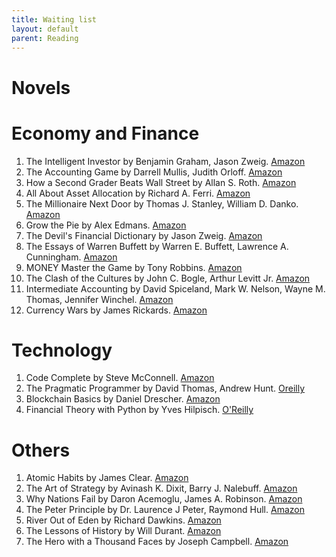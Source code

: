 ```yaml
---
title: Waiting list
layout: default
parent: Reading
---
```


# Novels

# Economy and Finance
1. The Intelligent Investor by Benjamin Graham, Jason Zweig. [Amazon](www.amazon.co.jp/dp/0060555661)
2. The Accounting Game by Darrell Mullis, Judith Orloff. [Amazon](https://www.amazon.com/Accounting-Game-Basic-Fresh-Lemonade/dp/1402211864)
3. How a Second Grader Beats Wall Street by Allan S. Roth. [Amazon](www.amazon.co.jp/dp/0470919035)
4. All About Asset Allocation by Richard A. Ferri. [Amazon](https://www.amazon.co.jp/All-About-Asset-Allocation-Second/dp/0071700781)
5. The Millionaire Next Door by Thomas J. Stanley, William D. Danko. [Amazon](https://www.amazon.co.jp/Millionaire-Next-Door-Surprising-Americas/dp/1589795474)
6. Grow the Pie by Alex Edmans. [Amazon](www.amazon.co.jp/dp/1009054678)
7. The Devil's Financial Dictionary by Jason Zweig. [Amazon](https://www.amazon.co.jp/Devils-Financial-Dictionary-Jason-Zweig/dp/1610397762)
8. The Essays of Warren Buffett by Warren E. Buffett, Lawrence A. Cunningham. [Amazon](https://www.amazon.co.jp/Essays-Warren-Buffett/dp/0966446143)
9. MONEY Master the Game by Tony Robbins. [Amazon](https://www.amazon.co.jp/MONEY-Master-Game-Financial-Freedom/dp/1476757860)
10. The Clash of the Cultures by John C. Bogle, Arthur Levitt Jr. [Amazon](https://www.amazon.co.jp/Clash-Cultures-Investment-vs-Speculation/dp/1118122771)
11. Intermediate Accounting by David Spiceland, Mark W. Nelson, Wayne M. Thomas, Jennifer Winchel. [Amazon](https://www.amazon.co.jp/-/en/David-Spiceland/dp/126438744X)
12. Currency Wars by James Rickards. [Amazon](https://www.amazon.co.jp/Currency-Wars-Making-Global-Crisis/dp/1591845564)

# Technology
1. Code Complete by Steve McConnell. [Amazon](https://www.amazon.co.jp/-/en/Steve-McConnell/dp/0735619670)
2. The Pragmatic Programmer by David Thomas, Andrew Hunt. [Oreilly](https://www.oreilly.com/library/view/the-pragmatic-programmer/9780135956977/)
3. Blockchain Basics by Daniel Drescher. [Amazon](https://www.amazon.co.jp/-/en/Daniel-Drescher/dp/1484226038)
4. Financial Theory with Python by Yves Hilpisch. [O'Reilly](https://www.oreilly.com/library/view/financial-theory-with/9781098104344/)

# Others
1. Atomic Habits by James Clear. [Amazon](https://www.amazon.co.jp/Atomic-Habits-Proven-Build-Break/dp/0735211299)
2. The Art of Strategy by Avinash K. Dixit, Barry J. Nalebuff. [Amazon](https://www.amazon.co.jp/Art-Strategy-Theorists-Success-Business/dp/0393337170)
3. Why Nations Fail by Daron Acemoglu, James A. Robinson. [Amazon](https://www.amazon.co.jp/-/en/Daron-Acemoglu/dp/0307719227)
4. The Peter Principle by Dr. Laurence J Peter, Raymond Hull. [Amazon](https://www.amazon.co.jp/Peter-Principle-Things-Always-Wrong/dp/0062092065) 
5. River Out of Eden by Richard Dawkins. [Amazon](https://www.amazon.co.jp/River-Out-Eden-Darwinian-Science/dp/0465069908) 
6. The Lessons of History by Will Durant. [Amazon](https://www.amazon.co.jp/Lessons-History-Will-Durant/dp/143914995X) 
7. The Hero with a Thousand Faces by Joseph Campbell. [Amazon](https://www.amazon.co.jp/Thousand-Faces-Collected-Joseph-Campbell/dp/1577315936) 